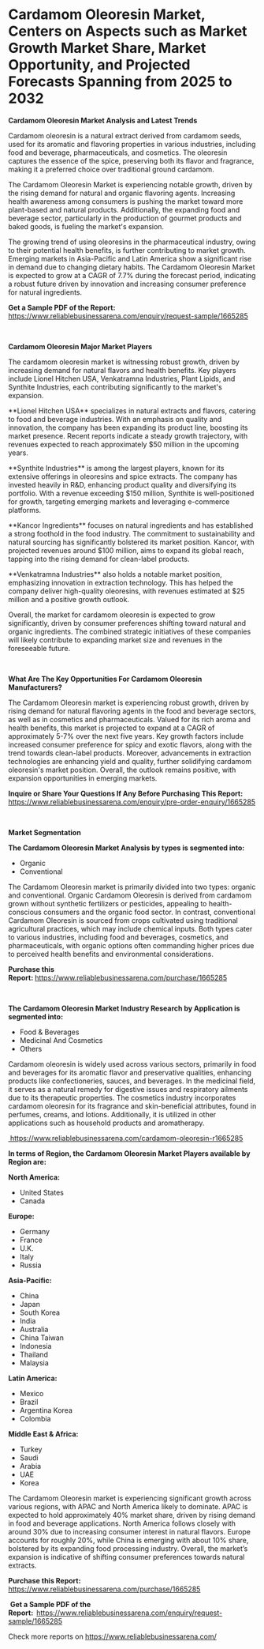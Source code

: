 <p><h1>Cardamom Oleoresin Market, Centers on Aspects such as Market Growth Market Share, Market Opportunity, and Projected Forecasts Spanning from 2025 to 2032</h1></p><p><strong>Cardamom Oleoresin Market Analysis and Latest Trends</strong></p>
<p><p>Cardamom oleoresin is a natural extract derived from cardamom seeds, used for its aromatic and flavoring properties in various industries, including food and beverage, pharmaceuticals, and cosmetics. The oleoresin captures the essence of the spice, preserving both its flavor and fragrance, making it a preferred choice over traditional ground cardamom.</p><p>The Cardamom Oleoresin Market is experiencing notable growth, driven by the rising demand for natural and organic flavoring agents. Increasing health awareness among consumers is pushing the market toward more plant-based and natural products. Additionally, the expanding food and beverage sector, particularly in the production of gourmet products and baked goods, is fueling the market's expansion. </p><p>The growing trend of using oleoresins in the pharmaceutical industry, owing to their potential health benefits, is further contributing to market growth. Emerging markets in Asia-Pacific and Latin America show a significant rise in demand due to changing dietary habits. The Cardamom Oleoresin Market is expected to grow at a CAGR of 7.7% during the forecast period, indicating a robust future driven by innovation and increasing consumer preference for natural ingredients.</p></p>
<p><strong>Get a Sample PDF of the Report:&nbsp;</strong> <a href="https://www.reliablebusinessarena.com/enquiry/request-sample/1665285?utm_campaign=2645&utm_medium=2&utm_source=Github&utm_content=ia&utm_term=08032025&utm_id=cardamom-oleoresin">https://www.reliablebusinessarena.com/enquiry/request-sample/1665285</a></p>
<p>&nbsp;</p>
<p><strong>Cardamom Oleoresin Major Market Players</strong></p>
<p><p>The cardamom oleoresin market is witnessing robust growth, driven by increasing demand for natural flavors and health benefits. Key players include Lionel Hitchen USA, Venkatramna Industries, Plant Lipids, and Synthite Industries, each contributing significantly to the market's expansion.</p><p>**Lionel Hitchen USA** specializes in natural extracts and flavors, catering to food and beverage industries. With an emphasis on quality and innovation, the company has been expanding its product line, boosting its market presence. Recent reports indicate a steady growth trajectory, with revenues expected to reach approximately $50 million in the upcoming years.</p><p>**Synthite Industries** is among the largest players, known for its extensive offerings in oleoresins and spice extracts. The company has invested heavily in R&D, enhancing product quality and diversifying its portfolio. With a revenue exceeding $150 million, Synthite is well-positioned for growth, targeting emerging markets and leveraging e-commerce platforms.</p><p>**Kancor Ingredients** focuses on natural ingredients and has established a strong foothold in the food industry. The commitment to sustainability and natural sourcing has significantly bolstered its market position. Kancor, with projected revenues around $100 million, aims to expand its global reach, tapping into the rising demand for clean-label products.</p><p>**Venkatramna Industries** also holds a notable market position, emphasizing innovation in extraction technology. This has helped the company deliver high-quality oleoresins, with revenues estimated at $25 million and a positive growth outlook.</p><p>Overall, the market for cardamom oleoresin is expected to grow significantly, driven by consumer preferences shifting toward natural and organic ingredients. The combined strategic initiatives of these companies will likely contribute to expanding market size and revenues in the foreseeable future.</p></p>
<p>&nbsp;</p>
<p><strong>What Are The Key Opportunities For Cardamom Oleoresin Manufacturers?</strong></p>
<p><p>The Cardamom Oleoresin market is experiencing robust growth, driven by rising demand for natural flavoring agents in the food and beverage sectors, as well as in cosmetics and pharmaceuticals. Valued for its rich aroma and health benefits, this market is projected to expand at a CAGR of approximately 5-7% over the next five years. Key growth factors include increased consumer preference for spicy and exotic flavors, along with the trend towards clean-label products. Moreover, advancements in extraction technologies are enhancing yield and quality, further solidifying cardamom oleoresin's market position. Overall, the outlook remains positive, with expansion opportunities in emerging markets.</p></p>
<p><strong>Inquire or Share Your Questions If Any Before Purchasing This Report:</strong> <a href="https://www.reliablebusinessarena.com/enquiry/pre-order-enquiry/1665285?utm_campaign=2645&utm_medium=2&utm_source=Github&utm_content=ia&utm_term=08032025&utm_id=cardamom-oleoresin">https://www.reliablebusinessarena.com/enquiry/pre-order-enquiry/1665285</a></p>
<p>&nbsp;</p>
<p><strong>Market Segmentation</strong></p>
<p><strong>The Cardamom Oleoresin Market Analysis by types is segmented into:</strong></p>
<p><ul><li>Organic</li><li>Conventional</li></ul></p>
<p><p>The Cardamom Oleoresin market is primarily divided into two types: organic and conventional. Organic Cardamom Oleoresin is derived from cardamom grown without synthetic fertilizers or pesticides, appealing to health-conscious consumers and the organic food sector. In contrast, conventional Cardamom Oleoresin is sourced from crops cultivated using traditional agricultural practices, which may include chemical inputs. Both types cater to various industries, including food and beverages, cosmetics, and pharmaceuticals, with organic options often commanding higher prices due to perceived health benefits and environmental considerations.</p></p>
<p><strong>Purchase this Report:&nbsp;</strong><a href="https://www.reliablebusinessarena.com/purchase/1665285?utm_campaign=2645&utm_medium=2&utm_source=Github&utm_content=ia&utm_term=08032025&utm_id=cardamom-oleoresin">https://www.reliablebusinessarena.com/purchase/1665285</a></p>
<p>&nbsp;</p>
<p><strong>The Cardamom Oleoresin Market Industry Research by Application is segmented into:</strong></p>
<p><ul><li>Food & Beverages</li><li>Medicinal And Cosmetics</li><li>Others</li></ul></p>
<p><p>Cardamom oleoresin is widely used across various sectors, primarily in food and beverages for its aromatic flavor and preservative qualities, enhancing products like confectioneries, sauces, and beverages. In the medicinal field, it serves as a natural remedy for digestive issues and respiratory ailments due to its therapeutic properties. The cosmetics industry incorporates cardamom oleoresin for its fragrance and skin-beneficial attributes, found in perfumes, creams, and lotions. Additionally, it is utilized in other applications such as household products and aromatherapy.</p></p>
<p><a href="https://www.reliablebusinessarena.com/cardamom-oleoresin-r1665285?utm_campaign=2645&utm_medium=2&utm_source=Github&utm_content=ia&utm_term=08032025&utm_id=cardamom-oleoresin">&nbsp;https://www.reliablebusinessarena.com/cardamom-oleoresin-r1665285</a></p>
<p><strong>In terms of Region, the Cardamom Oleoresin Market Players available by Region are:</strong></p>
<p>
    <p> <strong> North America: </strong>
        <ul>
            <li>United States</li>
            <li>Canada</li>
        </ul>
        </p> 
    <p> <strong> Europe: </strong>
        <ul>
            <li>Germany</li>
            <li>France</li>
            <li>U.K.</li>
            <li>Italy</li>
            <li>Russia</li>
        </ul>
        </p> 
    <p> <strong> Asia-Pacific: </strong>
        <ul>
            <li>China</li>
            <li>Japan</li>
            <li>South Korea</li>
            <li>India</li>
            <li>Australia</li>
            <li>China Taiwan</li>
            <li>Indonesia</li>
            <li>Thailand</li>
            <li>Malaysia</li>
        </ul>
        </p> 
    <p> <strong> Latin America: </strong>
        <ul>
            <li>Mexico</li>
            <li>Brazil</li>
            <li>Argentina Korea</li>
            <li>Colombia</li>
        </ul>
        </p> 
    <p> <strong> Middle East & Africa: </strong>
        <ul>
            <li>Turkey</li>
            <li>Saudi</li>
            <li>Arabia</li>
            <li>UAE</li>
            <li>Korea</li>
        </ul>
    </p>
    </p>
<p><p>The Cardamom Oleoresin market is experiencing significant growth across various regions, with APAC and North America likely to dominate. APAC is expected to hold approximately 40% market share, driven by rising demand in food and beverage applications. North America follows closely with around 30% due to increasing consumer interest in natural flavors. Europe accounts for roughly 20%, while China is emerging with about 10% share, bolstered by its expanding food processing industry. Overall, the market’s expansion is indicative of shifting consumer preferences towards natural extracts.</p></p>
<p><strong>Purchase this Report: </strong><a href="https://www.reliablebusinessarena.com/purchase/1665285?utm_campaign=2645&utm_medium=2&utm_source=Github&utm_content=ia&utm_term=08032025&utm_id=cardamom-oleoresin">https://www.reliablebusinessarena.com/purchase/1665285</a></p>
<p>&nbsp;<strong>Get a Sample PDF of the Report:&nbsp;&nbsp;</strong><a href="https://www.reliablebusinessarena.com/enquiry/request-sample/1665285?utm_campaign=2645&utm_medium=2&utm_source=Github&utm_content=ia&utm_term=08032025&utm_id=cardamom-oleoresin">https://www.reliablebusinessarena.com/enquiry/request-sample/1665285</a></p>
<p><strong></strong></p>
<p>Check more reports on <a href="https://www.reliablebusinessarena.com/?utm_campaign=2645&utm_medium=2&utm_source=Github&utm_content=ia&utm_term=08032025&utm_id=cardamom-oleoresin">https://www.reliablebusinessarena.com/</a></p>
